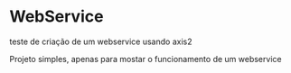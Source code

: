 # WebService
teste de criação de um webservice usando axis2

Projeto simples, apenas para mostar o funcionamento de um webservice
